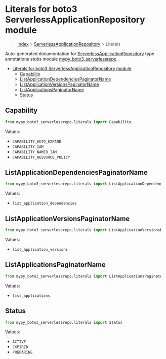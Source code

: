 # Literals for boto3 ServerlessApplicationRepository module

> [Index](../README.md) > [ServerlessApplicationRepository](./README.md) > Literals

Auto-generated documentation for [ServerlessApplicationRepository](https://boto3.amazonaws.com/v1/documentation/api/latest/reference/services/serverlessrepo.html#ServerlessApplicationRepository)
type annotations stubs module [mypy_boto3_serverlessrepo](https://pypi.org/project/mypy-boto3-serverlessrepo/).

- [Literals for boto3 ServerlessApplicationRepository module](#literals-for-boto3-serverlessapplicationrepository-module)
  - [Capability](#capability)
  - [ListApplicationDependenciesPaginatorName](#listapplicationdependenciespaginatorname)
  - [ListApplicationVersionsPaginatorName](#listapplicationversionspaginatorname)
  - [ListApplicationsPaginatorName](#listapplicationspaginatorname)
  - [Status](#status)

## Capability

```python
from mypy_boto3_serverlessrepo.literals import Capability
```

Values:

- `CAPABILITY_AUTO_EXPAND`
- `CAPABILITY_IAM`
- `CAPABILITY_NAMED_IAM`
- `CAPABILITY_RESOURCE_POLICY`

## ListApplicationDependenciesPaginatorName

```python
from mypy_boto3_serverlessrepo.literals import ListApplicationDependenciesPaginatorName
```

Values:

- `list_application_dependencies`

## ListApplicationVersionsPaginatorName

```python
from mypy_boto3_serverlessrepo.literals import ListApplicationVersionsPaginatorName
```

Values:

- `list_application_versions`

## ListApplicationsPaginatorName

```python
from mypy_boto3_serverlessrepo.literals import ListApplicationsPaginatorName
```

Values:

- `list_applications`

## Status

```python
from mypy_boto3_serverlessrepo.literals import Status
```

Values:

- `ACTIVE`
- `EXPIRED`
- `PREPARING`
